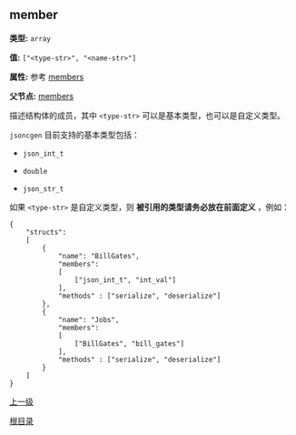 member
----------

**类型:** `array`

**值:** `["<type-str>", "<name-str>"]`

**属性:** 参考 [members](members.md)

**父节点:** [members](members.md)

描述结构体的成员，其中 `<type-str>` 可以是基本类型，也可以是自定义类型。

`jsoncgen` 目前支持的基本类型包括：

- `json_int_t`

- `double`

- `json_str_t`

如果 `<type-str>` 是自定义类型，则 **被引用的类型请务必放在前面定义** ，例如：

    {
	    "structs": 
        [
	        {
	            "name": "BillGates",
	            "members":
                [
	                ["json_int_t", "int_val"]
	            ],
	            "methods" : ["serialize", "deserialize"]
	        },
            {
	            "name": "Jobs",
	            "members":
                [
	                ["BillGates", "bill_gates"]
	            ],
	            "methods" : ["serialize", "deserialize"]
	        }
	    ]
	}

[上一级](../jsoncgen.md)

[根目录](../../index.md)